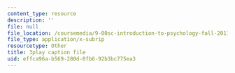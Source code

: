 ```yaml
---
content_type: resource
description: ''
file: null
file_location: /coursemedia/9-00sc-introduction-to-psychology-fall-2011/effca96ab569280d0fb692b3bc775ea3_bihrpOS0qtY.srt
file_type: application/x-subrip
resourcetype: Other
title: 3play caption file
uid: effca96a-b569-280d-0fb6-92b3bc775ea3
---
```

